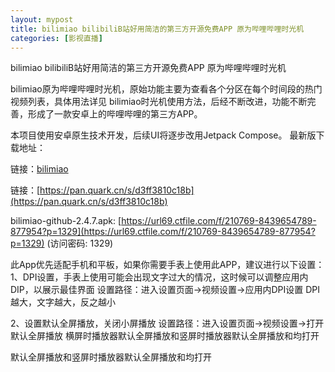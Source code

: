 ```yaml
---
layout: mypost
title: bilimiao bilibiliB站好用简洁的第三方开源免费APP 原为哔哩哔哩时光机
categories: [影视直播]
---
```



bilimiao bilibiliB站好用简洁的第三方开源免费APP 原为哔哩哔哩时光机                                               

bilimiao原为哔哩哔哩时光机，原始功能主要为查看各个分区在每个时间段的热门视频列表，具体用法详见 bilimiao时光机使用方法，后经不断改进，功能不断完善，形成了一款安卓上的哔哩哔哩的第三方APP。

本项目使用安卓原生技术开发，后续UI将逐步改用Jetpack Compose。
最新版下载地址：

链接：[bilimiao](https://pan.xunlei.com/s/VO_uop0DioiVp0Yc4yOuo1tnA1?pwd=5txz#)


链接：[https://pan.quark.cn/s/d3ff3810c18b](https://pan.quark.cn/s/d3ff3810c18b)


bilimiao-github-2.4.7.apk: [https://url69.ctfile.com/f/210769-8439654789-877954?p=1329](https://url69.ctfile.com/f/210769-8439654789-877954?p=1329) (访问密码: 1329)



此App优先适配手机和平板，如果你需要手表上使用此APP，建议进行以下设置：
1、DPI设置，手表上使用可能会出现文字过大的情况，这时候可以调整应用内DIP，以展示最佳界面
设置路径：进入设置页面→视频设置→应用内DPI设置
DPI越大，文字越大，反之越小

2、设置默认全屏播放，关闭小屏播放
设置路径：进入设置页面→视频设置→打开默认全屏播放
横屏时播放器默认全屏播放和竖屏时播放器默认全屏播放和均打开

默认全屏播放和竖屏时播放器默认全屏播放和均打开


